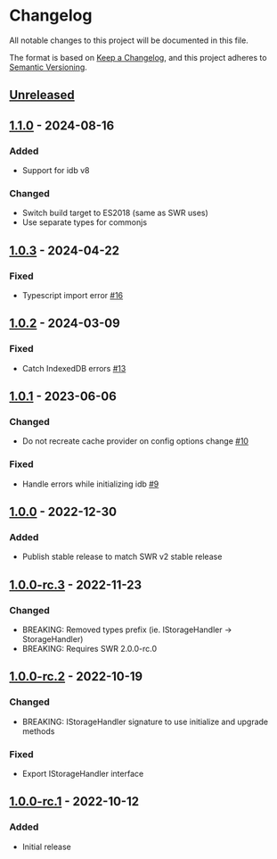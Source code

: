 # Changelog

All notable changes to this project will be documented in this file.

The format is based on [Keep a Changelog](https://keepachangelog.com/en/1.1.0/),
and this project adheres to [Semantic Versioning](https://semver.org/spec/v2.0.0.html).

## [Unreleased]

## [1.1.0] - 2024-08-16

### Added

- Support for idb v8

### Changed

- Switch build target to ES2018 (same as SWR uses)
- Use separate types for commonjs

## [1.0.3] - 2024-04-22

### Fixed

- Typescript import error [#16](https://github.com/piotr-cz/swr-idb-cache/pull/16)

## [1.0.2] - 2024-03-09

### Fixed

- Catch IndexedDB errors [#13](https://github.com/piotr-cz/swr-idb-cache/pull/13)

## [1.0.1] - 2023-06-06

### Changed

- Do not recreate cache provider on config options change [#10](https://github.com/piotr-cz/swr-idb-cache/pull/10)

### Fixed

- Handle errors while initializing idb [#9](https://github.com/piotr-cz/swr-idb-cache/pull/9)

## [1.0.0] - 2022-12-30

### Added

- Publish stable release to match SWR v2 stable release

## [1.0.0-rc.3] - 2022-11-23

### Changed

- BREAKING: Removed types prefix (ie. IStorageHandler -> StorageHandler)
- BREAKING: Requires SWR 2.0.0-rc.0

## [1.0.0-rc.2] - 2022-10-19

### Changed

- BREAKING: IStorageHandler signature to use initialize and upgrade methods

### Fixed

- Export IStorageHandler interface

## [1.0.0-rc.1] - 2022-10-12

### Added

- Initial release

[Unreleased]: https://github.com/piotr-cz/swr-idb-cache/compare/v1.1.0...HEAD
[1.1.0]: https://github.com/piotr-cz/swr-idb-cache/compare/v1.0.3...v1.1.0
[1.0.3]: https://github.com/piotr-cz/swr-idb-cache/compare/v1.0.2...v1.0.3
[1.0.2]: https://github.com/piotr-cz/swr-idb-cache/compare/v1.0.1...v1.0.2
[1.0.1]: https://github.com/piotr-cz/swr-idb-cache/compare/v1.0.0...v1.0.1
[1.0.0]: https://github.com/piotr-cz/swr-idb-cache/compare/v1.0.0-rc.3...v1.0.0
[1.0.0-rc.3]: https://github.com/piotr-cz/swr-idb-cache/compare/v1.0.0-rc.2...v1.0.0-rc.3
[1.0.0-rc.2]: https://github.com/piotr-cz/swr-idb-cache/compare/v1.0.0-rc.1...v1.0.0-rc.2
[1.0.0-rc.1]: https://github.com/piotr-cz/swr-idb-cache/releases/tag/v1.0.0-rc.1
